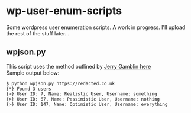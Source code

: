 # wp-user-enum-scripts
Some wordpress user enumeration scripts. A work in progress. I'll upload the rest of the stuff later...

## wpjson.py  
This script uses the method outlined by [Jerry Gamblin here](https://twitter.com/JGamblin/status/811388098852421632)  
Sample output below:  
```
$ python wpjson.py https://redacted.co.uk
{*} Found 3 users
{>} User ID: 7, Name: Realistic User, Username: something
{>} User ID: 67, Name: Pessimistic User, Username: nothing
{>} User ID: 147, Name: Optimistic User, Username: everything

```